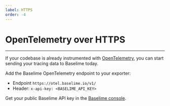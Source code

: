 ```yaml
---
label: HTTPS
order: -4
---
```


# OpenTelemetry over HTTPS

---

If your codebase is already instrumented with [OpenTelemetry](https://opentelemetry.io/), you can start sending your tracing data to Baselime today.

Add the Baselime OpenTelemetry endpoint to your exporter:
- Endpoint `https://otel.baselime.io/v1/`
- Header: `x-api-key: <BASELIME_API_KEY>` 

Get your public Baselime API key in the [Baselime console](https://console.baselime.io).
